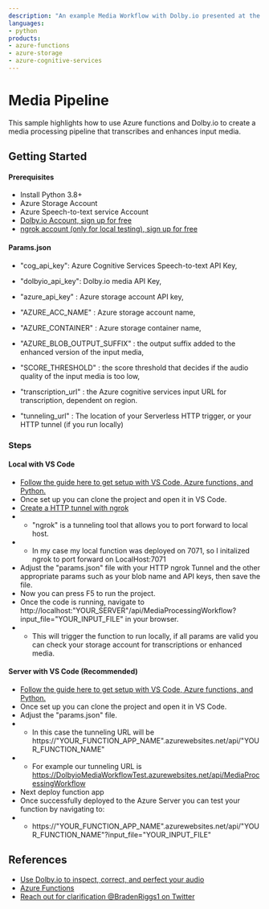 ```yaml
---
description: "An example Media Workflow with Dolby.io presented at the 2021 Azure Serverless Conf"
languages:
- python
products:
- azure-functions
- azure-storage
- azure-cognitive-services
---
```


# Media Pipeline
This sample highlights how to use Azure functions and Dolby.io to create a media processing pipeline that transcribes and enhances input media.

## Getting Started

#### Prerequisites
- Install Python 3.8+
- Azure Storage Account
- Azure Speech-to-text service Account
- [Dolby.io Account, sign up for free](https://dolby.io/signup/)
- [ngrok account (only for local testing), sign up for free](https://ngrok.com/docs#http-local-https)

####  Params.json
- "cog_api_key": Azure Cognitive Services Speech-to-text API Key,
- "dolbyio_api_key": Dolby.io media API Key,
- "azure_api_key" : Azure storage account API key,

- "AZURE_ACC_NAME" : Azure storage account name,
- "AZURE_CONTAINER" : Azure storage container name,
- "AZURE_BLOB_OUTPUT_SUFFIX" : the output suffix added to the enhanced version of the input media,
- "SCORE_THRESHOLD" : the score threshold that decides if the audio quality of the input media is too low,

- "transcription_url" : the Azure cognitive services input URL for transcription, dependent on region.
- "tunneling_url" : The location of your Serverless HTTP trigger, or your HTTP tunnel (if you run locally) 

### Steps
#### Local with VS Code
- [Follow the guide here to get setup with VS Code, Azure functions, and Python.](https://docs.microsoft.com/en-us/azure/azure-functions/create-first-function-vs-code-python)
- Once set up you can clone the project and open it in VS Code.
- [Create a HTTP tunnel with ngrok](https://ngrok.com/docs#http-local-https)
- - "ngrok" is a tunneling tool that allows you to port forward to local host.
- - In my case my local function was deployed on 7071, so I initalized ngrok to port forward on LocalHost:7071
- Adjust the "params.json" file with your HTTP ngrok Tunnel and the other appropriate params such as your blob name and API keys, then save the file. 
- Now you can press F5 to run the project.
- Once the code is running, navigate to http://localhost:"YOUR_SERVER"/api/MediaProcessingWorkflow?input_file="YOUR_INPUT_FILE" in your browser.
- - This will trigger the function to run locally, if all params are valid you can check your storage account for transcriptions or enhanced media.

#### Server with VS Code (Recommended)
- [Follow the guide here to get setup with VS Code, Azure functions, and Python.](https://docs.microsoft.com/en-us/azure/azure-functions/create-first-function-vs-code-python)
- Once set up you can clone the project and open it in VS Code.
- Adjust the "params.json" file. 
- - In this case the tunneling URL will be https://"YOUR_FUNCTION_APP_NAME".azurewebsites.net/api/"YOUR_FUNCTION_NAME"
- - For example our tunneling URL is https://DolbyioMediaWorkflowTest.azurewebsites.net/api/MediaProcessingWorkflow
- Next deploy function app
- Once successfully deployed to the Azure Server you can test your function by navigating to: 
- - https://"YOUR_FUNCTION_APP_NAME".azurewebsites.net/api/"YOUR_FUNCTION_NAME"?input_file="YOUR_INPUT_FILE"

## References
- [Use Dolby.io to inspect, correct, and perfect your audio](https://dolby.io/products/media-processing)
- [Azure Functions](https://azure.microsoft.com/en-us/services/functions/)
- [Reach out for clarification @BradenRiggs1 on Twitter](https://twitter.com/BradenRiggs1)

